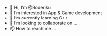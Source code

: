 - 👋 Hi, I’m @Roderiku
- 👀 I’m interested in App & Game development
- 🌱 I’m currently learning C++
- 💞️ I’m looking to collaborate on ...
- 📫 How to reach me ...

<!---
Roderiku/Roderiku is a ✨ special ✨ repository because its `README.md` (this file) appears on your GitHub profile.
You can click the Preview link to take a look at your changes.
--->
